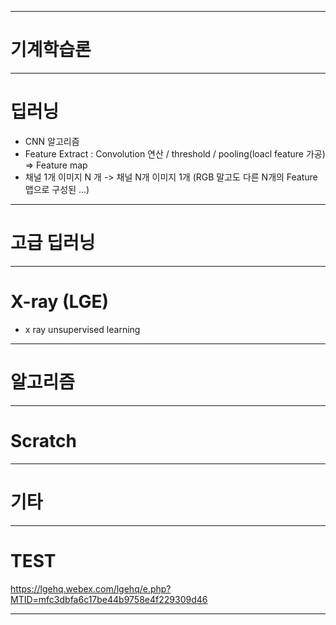 

---

# 기계학습론

 
---

# 딥러닝

+ CNN 알고리즘 
 + Feature Extract : Convolution 연산 / threshold / pooling(loacl feature 가공) => Feature map 
 + 채널 1개 이미지 N 개 -> 채널 N개 이미지 1개 (RGB 말고도 다른 N개의 Feature 맵으로 구성된 ...) 



---

# 고급 딥러닝 


---

# X-ray (LGE) 

+ x ray unsupervised learning

---

# 알고리즘 

---

# Scratch


---

# 기타 

---

# TEST

https://lgehq.webex.com/lgehq/e.php?MTID=mfc3dbfa6c17be44b9758e4f229309d46


---
